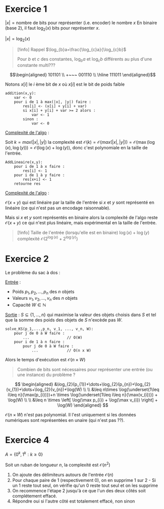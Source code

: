 # Exercice 1

$|x| =\text{nombre de bits pour représenter (i.e. encoder) le nombre } x$
En binaire (base 2), il faut $\log_{2}(x)$ bits pour représenter $x$.

$|x| = \log_{2}(x)$

>[!info] Rappel
>$\log_{b}a=\frac{\log_{c}a}{\log_{c}b}$
>
>Pour $b$ et $c$ des constantes, $\log_{b}a$ et $\log_{c}b$ différents au plus d'une constante multi???


$$\begin{aligned} 101101 \\ +~~~ 001110 \\ \hline 111011 \end{aligned}$$

Notons $x[i]$ le $i$ ème bit de $x$ où $x[i]$ est le bit de poids faible

```
addition(x,y):
	var <- 0
	pour i de 1 à max(|x|, |y|) faire :
		res[i] <- (x[i] + y[i] + var)
		si x[i] + y[i] + var >= 2 alors :
			var <- 1
		sinon :
			var <- 0
```

<u>Complexité de l'algo</u> :

Soit $k=max(|x|,|y|)$ la complexité est $\mathcal{O}(k)=\mathcal{O}(max(|x|,|y|))=\mathcal{O}(\max(\log(x), \log(y)))=\mathcal{O}(\log (x)+\log (y))$, donc c'est polynomiale en la taille de l'entrée.


```
AddLineaire(x,y):
	pour i de 1 à x faire :
		res[i] <- 1
	pour i de 1 à y faire :
		res[x+i] <- 1
	retourne res
```

<u>Complexité de l'algo</u> :

$\mathcal{O}(x+y)$ qui est linéaire par la taille de l'entrée si $x$ et $y$ sont représenté en linéaire (ce qui n'est pas un encodage raisonnable).

Mais si $x$ et $y$ sont représentés en binaire alors la complexité de l'algo reste $\mathcal{O}(x+y)$ ce qui n'est plus linéaire, mais expérimental en la taille de l'entrée. 

>[!info] 
>Taille de l'entrée (lorsqu'elle est en binaire) $\log(x)+\log(y)$ complexité $\mathcal{O}(2^{\log(x)}+2^{\log(y)})$


# Exercice 2

Le problème du sac à dos :

<u>Entrée</u> :
- Poids $p_{1}, p_{2}, \dots, p_{n}$ des $n$ objets
- Valeurs $v_{1}, v_{2}, \dots, v_{n}$ des $n$ objets
- Capacité $W \in \mathbb{N}$

<u>Sortie</u> :
$S \subseteq \{ 1,\dots,n \}$ qui maximise la valeur des objets choisis dans $S$ et tel que la somme des poids des objets de $S$ n'excède pas $W$.

```
solve_KS(p_1,...,p_n, v_1, ..., v_n, W):
	pour j de 0 à W faire :
		...                 // O(W)
	pour i de 1 à n faire :
		pour j de 0 à W faire :
			...             // O(n x W)
```

Alors le temps d'exécution est $\mathcal{O}(n\times W)$

> Combien de bits sont nécessaires pour représenter une entrée (ou une instance) du problème ?

$$
\begin{aligned}
&\log_{2}(p_{1})+\dots+\log_{2}(p_{n})+\log_{2}(v_{1})+\dots+\log_{2}(v_{n})+\log(W) \\  \\
&\leq n\times \log(\underset{1\leq i\leq n}{\max(p_{i})})+n \times \log(\underset{1\leq i\leq n}{\max(v_{i})}) + \log(W) \\  \\
&\leq n \times \left[ \log(\max p_{i}) + \log(\max v_{i}) \right] + \log(W)
\end{aligned}
$$

$\mathcal{O}(n \times W)$ n'est pas polynomial. Il l'est uniquement si les données numériques sont représentées en unaire (qui n'est pas ??).

# Exercice 4

$A=\{ 0^k, 1^k:k \geq 0\}$

Soit un ruban de longueur $n$, la complexité est $\mathcal{O}(n^2)$

1. On ajoute des délimiteurs autours de l'entrée $\mathcal{O}(n)$ 
2. Pour chaque paire de $1$ (respectivement $0$), on en supprime 1 sur 2
	   - Si un $1$ reste tout seul, on vérifie qu'un $0$ reste tout seul et on les supprime
3. On recommence l'étape 2 jusqu'à ce que l'un des deux côtés soit complétement effacé.
4. Répondre oui si l'autre côté est totalement effacé, non sinon

